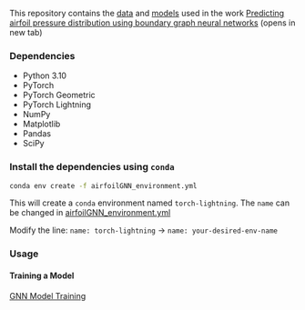 This repository contains the [data](./data/) and [models](./models/) used in the work [Predicting airfoil pressure distribution using boundary graph neural networks](https://arxiv.org/abs/2503.18638) (opens in new tab)

### Dependencies

- Python 3.10
- PyTorch
- PyTorch Geometric
- PyTorch Lightning
- NumPy
- Matplotlib
- Pandas
- SciPy

### Install the dependencies using `conda`

```bash
conda env create -f airfoilGNN_environment.yml 
```

This will create a `conda` environment named `torch-lightning`. The `name` can be changed in [airfoilGNN_environment.yml](airfoilGNN_environment.yml)

Modify the line: `name: torch-lightning` -> `name: your-desired-env-name`

### Usage

#### Training a Model

[GNN Model Training](models/README.md)